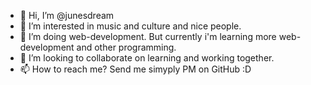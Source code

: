 - 👋 Hi, I’m @junesdream
- 👀 I’m interested in music and culture and nice people.
- 🌱 I’m doing web-development. But currently i'm learning more web-development and other programming.
- 💞️ I’m looking to collaborate on learning and working together.
- 📫 How to reach me? Send me simyply PM on GitHub :D

<!---
junesdream/junesdream is a ✨ special ✨ repository because its `README.md` (this file) appears on your GitHub profile.
You can click the Preview link to take a look at your changes.
--->
